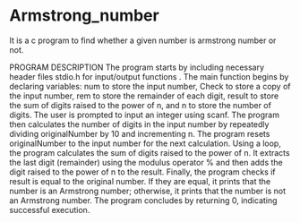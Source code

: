 # Armstrong_number
It is a c program to find whether a given number is armstrong number or not.

PROGRAM DESCRIPTION
The program starts by including necessary header files stdio.h for input/output functions .
The main function begins by declaring variables: num to store the input number, Check to store a copy of the input number, rem to store the remainder of each digit, result to store the sum of digits raised to the power of n, and n to store the number of digits.
The user is prompted to input an integer using scanf.
The program then calculates the number of digits in the input number by repeatedly dividing originalNumber by 10 and incrementing n.
The program resets originalNumber to the input number for the next calculation.
Using a loop, the program calculates the sum of digits raised to the power of n. It extracts the last digit (remainder) using the modulus operator % and then adds the digit raised to the power of n to the result.
Finally, the program checks if result is equal to the original number. If they are equal, it prints that the number is an Armstrong number; otherwise, it prints that the number is not an Armstrong number.
The program concludes by returning 0, indicating successful execution.
